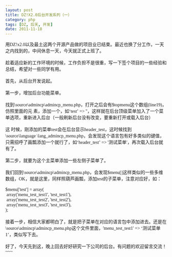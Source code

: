 ```yaml
---
layout: post
title: DZ!X2.0后台开发系列（一）
category: php
tags: [DZ, 后天, 开发]
date: 2011-11-18
---
```

<div style="layout-grid:15.6000pt;" class="Section0">
<p style="margin-bottom:0pt; margin-top:0pt; text-autospace:ideograph-other; " class="p0"><span style="mso-spacerun:'yes'; font-size:10.5000pt; font-family:'Times New Roman'; ">用<font face="Times New Roman">DZ!x2.0</font><font face="宋体">以及最土这两个开源产品做的项目业已结束。最近也换了分工作，一天之内找到的，中间休息一天，今天就正式上班了。</font></span><span style="mso-spacerun:'yes'; font-size:10.5000pt; font-family:'Times New Roman'; "><br />
</span></p>
<p style="margin-bottom: 0pt; margin-top: 0pt;" class="p0">&nbsp;</p>
<p style="margin-bottom:0pt; margin-top:0pt; text-autospace:ideograph-other; " class="p0"><span style="mso-spacerun:'yes'; font-size:10.5000pt; font-family:'Times New Roman'; ">趁着适应新的工作环境的时候，工作负担不是很重，写一下签个项目的一些经验和总结，希望对一些同学有用。</span><span style="mso-spacerun:'yes'; font-size:10.5000pt; font-family:'Times New Roman'; "><br />
</span></p>
<p style="margin-bottom: 0pt; margin-top: 0pt;" class="p0">&nbsp;</p>
<p style="margin-bottom:0pt; margin-top:0pt; text-autospace:ideograph-other; " class="p0"><span style="mso-spacerun:'yes'; font-size:10.5000pt; font-family:'Times New Roman'; ">首先，从后台开发说起。</span><span style="mso-spacerun:'yes'; font-size:10.5000pt; font-family:'Times New Roman'; "><br />
</span></p>
<p style="margin-bottom: 0pt; margin-top: 0pt;" class="p0">&nbsp;</p>
<p style="margin-bottom:0pt; margin-top:0pt; text-autospace:ideograph-other; " class="p0"><span style="mso-spacerun:'yes'; font-size:10.5000pt; font-family:'Times New Roman'; ">第一步，增加后台功能菜单。</span><span style="mso-spacerun:'yes'; font-size:10.5000pt; font-family:'Times New Roman'; "><br />
</span></p>
<p style="margin-bottom: 0pt; margin-top: 0pt;" class="p0">&nbsp;</p>
<p style="margin-bottom:0pt; margin-top:0pt; text-autospace:ideograph-other; " class="p0"><span style="mso-spacerun:'yes'; font-size:10.5000pt; font-family:'Times New Roman'; ">找到<font face="Times New Roman">\source\admincp\admincp_menu.php</font><font face="宋体">，打开之后会有</font><font face="Times New Roman">$topmenu</font><font face="宋体">这个数组</font><font face="Times New Roman">(line19)</font><font face="宋体">，仿照里面的元&nbsp;素，添加一个，如</font><font face="Times New Roman">&lsquo;test&rsquo;&nbsp;=&gt;&nbsp;''</font><font face="宋体">，这样就在后台顶级菜单加入了一个菜单选项，重新进入后台（一般刷新后台没有改变，要重新打开或载入后台）</font></span><span style="mso-spacerun:'yes'; font-size:10.5000pt; font-family:'Times New Roman'; "><br />
</span></p>
<p style="margin-bottom: 0pt; margin-top: 0pt;" class="p0">&nbsp;</p>
<p style="margin-bottom:0pt; margin-top:0pt; text-autospace:ideograph-other; " class="p0"><span style="mso-spacerun:'yes'; font-size:10.5000pt; font-family:'Times New Roman'; ">这&nbsp;时候，刚添加的菜单<font face="Times New Roman">test</font><font face="宋体">会在后台显示</font><font face="Times New Roman">header_test</font><font face="宋体">，这时候找到</font><font face="Times New Roman">\source\language&nbsp;\lang_admincp_menu.php</font><font face="宋体">，会发现这个语言包有好多类似的键值，只需招呼了画瓢添加一个就行了，如</font><font face="Times New Roman">&lsquo;header_test&rsquo;&nbsp;=&gt;&nbsp;'</font><font face="宋体">测试菜单</font><font face="Times New Roman">'</font><font face="宋体">，再次载入后台就有了。</font></span><span style="mso-spacerun:'yes'; font-size:10.5000pt; font-family:'Times New Roman'; "><br />
</span></p>
<p style="margin-bottom: 0pt; margin-top: 0pt;" class="p0">&nbsp;</p>
<p style="margin-bottom:0pt; margin-top:0pt; text-autospace:ideograph-other; " class="p0"><span style="mso-spacerun:'yes'; font-size:10.5000pt; font-family:'Times New Roman'; ">第二步，就要为这个主菜单添加一些左侧子菜单了。</span><span style="mso-spacerun:'yes'; font-size:10.5000pt; font-family:'Times New Roman'; "><br />
</span></p>
<p style="margin-bottom: 0pt; margin-top: 0pt;" class="p0">&nbsp;</p>
<p style="margin-bottom:0pt; margin-top:0pt; text-autospace:ideograph-other; " class="p0"><span style="mso-spacerun:'yes'; font-size:10.5000pt; font-family:'Times New Roman'; ">我们回到<font face="Times New Roman">\source\admincp\admincp_menu.php</font><font face="宋体">，会发现</font><font face="Times New Roman">$menu[]</font><font face="宋体">这样类似的一些多维数组，</font><font face="Times New Roman">OK</font><font face="宋体">，就是这里，同样照葫芦画瓢，添加</font><font face="Times New Roman">test</font><font face="宋体">的子菜单，注意对应好，如：</font></span><span style="mso-spacerun:'yes'; font-size:10.5000pt; font-family:'Times New Roman'; "><br />
</span></p>
<p style="margin-bottom: 0pt; margin-top: 0pt;" class="p0">&nbsp;</p>
<p style="margin-bottom:0pt; margin-top:0pt; text-autospace:ideograph-other; " class="p0"><span style="mso-spacerun:'yes'; font-size:10.5000pt; font-family:'Times New Roman'; ">$menu['test']&nbsp;=&nbsp;array(</span><span style="mso-spacerun:'yes'; font-size:10.5000pt; font-family:'Times New Roman'; "><br />
</span><span style="mso-spacerun:'yes'; font-size:10.5000pt; font-family:'Times New Roman'; ">&nbsp;array('menu_test_test1',&nbsp;'test_test1'),</span><span style="mso-spacerun:'yes'; font-size:10.5000pt; font-family:'Times New Roman'; "><br />
</span><span style="mso-spacerun:'yes'; font-size:10.5000pt; font-family:'Times New Roman'; ">&nbsp;array('menu_test_test2',&nbsp;'test_test2'),</span><span style="mso-spacerun:'yes'; font-size:10.5000pt; font-family:'Times New Roman'; "><br />
</span><span style="mso-spacerun:'yes'; font-size:10.5000pt; font-family:'Times New Roman'; ">&nbsp;array('menu_test_test3',&nbsp;'test_test3'),</span><span style="mso-spacerun:'yes'; font-size:10.5000pt; font-family:'Times New Roman'; "><br />
</span><span style="mso-spacerun:'yes'; font-size:10.5000pt; font-family:'Times New Roman'; ">);</span><span style="mso-spacerun:'yes'; font-size:10.5000pt; font-family:'Times New Roman'; "><br />
</span></p>
<p style="margin-bottom: 0pt; margin-top: 0pt;" class="p0">&nbsp;</p>
<p style="margin-bottom:0pt; margin-top:0pt; text-autospace:ideograph-other; " class="p0"><span style="mso-spacerun:'yes'; font-size:10.5000pt; font-family:'Times New Roman'; ">接着一步，相信大家都明白了，就是把子菜单在对应的语言包中添加进去。还是在<font face="Times New Roman">\source\admincp\admincp_menu.php</font><font face="宋体">这个文件里面，</font><font face="Times New Roman">'menu_test_test1'&nbsp;=&gt;&nbsp;&lsquo;</font><font face="宋体">测试菜单</font><font face="Times New Roman">1&rsquo;</font><font face="宋体">，类似写下去。</font></span><span style="mso-spacerun:'yes'; font-size:10.5000pt; font-family:'Times New Roman'; "><br />
</span></p>
<p style="margin-bottom: 0pt; margin-top: 0pt;" class="p0">&nbsp;</p>
<p style="margin-bottom:0pt; margin-top:0pt; text-autospace:ideograph-other; " class="p0"><span style="mso-spacerun:'yes'; font-size:10.5000pt; font-family:'Times New Roman'; ">好了，今天先到这，晚上回去好好研究一下公司的后台。有问题的欢迎留言交流！<font face="Times New Roman">~~~</font></span><span style="mso-spacerun:'yes'; font-size:10.5000pt; font-family:'Times New Roman'; "><br />
</span></p>
<p style="margin-bottom:0pt; margin-top:0pt; " class="p0"><span style="mso-spacerun:'yes'; font-size:10.5000pt; font-family:'Times New Roman'; "><br />
</span></p>
</div>
<p>&nbsp;</p>
